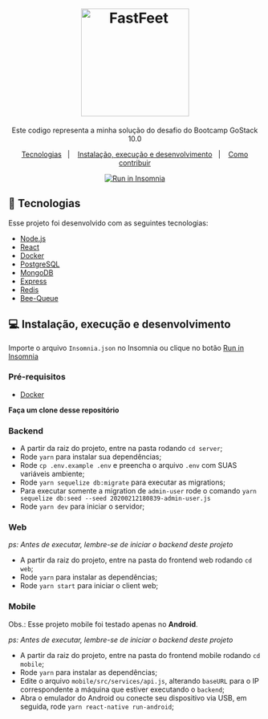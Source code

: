 <h1 align="center">
  <img alt="FastFeet" height="215" title="FastFeet" src=".github/logo.svg" />
</h1>

<p align="center">Este codigo representa a minha solução do desafio do Bootcamp GoStack 10.0</p>

<p align="center">
 <a href="#rocket-tecnologias">Tecnologias</a>&nbsp;&nbsp;&nbsp;|&nbsp;&nbsp;&nbsp;
 <a href="#computer-instalação-execução-e-desenvolvimento">Instalação, execução e desenvolvimento</a>&nbsp;&nbsp;&nbsp;|&nbsp;&nbsp;&nbsp;
 <a href="#-como-contribuir">Como contribuir</a>
</p>

<p id="insomniaButton" align="center">
  <a href="https://insomnia.rest/run/?label=FastFeet&uri=https%3A%2F%2Fraw.githubusercontent.com%2FEliasGcf%2Ffastfeet%2Fmaster%2FInsomnia.json" target="_blank"><img src="https://insomnia.rest/images/run.svg" alt="Run in Insomnia"></a>
</p>

## :rocket: Tecnologias

Esse projeto foi desenvolvido com as seguintes tecnologias:

- [Node.js](https://nodejs.org/en/)
- [React](https://reactjs.org/)
- [Docker](https://www.docker.com/)
- [PostgreSQL](https://www.postgresql.org/)
- [MongoDB](https://www.mongodb.com/)
- [Express](https://github.com/expressjs/express)
- [Redis](https://redis.io/)
- [Bee-Queue](https://github.com/bee-queue/bee-queue)

## :computer: Instalação, execução e desenvolvimento

Importe o arquivo `Insomnia.json` no Insomnia ou clique no botão [Run in Insomnia](#insomniaButton)

### Pré-requisitos

- [Docker](https://www.docker.com/)

**Faça um clone desse repositório**

### Backend

- A partir da raiz do projeto, entre na pasta rodando `cd server`;
- Rode `yarn` para instalar sua dependências;
- Rode `cp .env.example .env` e preencha o arquivo `.env` com SUAS variáveis ambiente;
- Rode `yarn sequelize db:migrate` para executar as migrations;
- Para executar somente a migration de `admin-user` rode o comando `yarn sequelize db:seed --seed 20200212180839-admin-user.js`
- Rode `yarn dev` para iniciar o servidor;

### Web

_ps: Antes de executar, lembre-se de iniciar o backend deste projeto_

- A partir da raiz do projeto, entre na pasta do frontend web rodando `cd web`;
- Rode `yarn` para instalar as dependências;
- Rode `yarn start` para iniciar o client web;

### Mobile

Obs.: Esse projeto mobile foi testado apenas no **Android**.

_ps: Antes de executar, lembre-se de iniciar o backend deste projeto_

- A partir da raiz do projeto, entre na pasta do frontend mobile rodando `cd mobile`;
- Rode `yarn` para instalar as dependências;
- Edite o arquivo `mobile/src/services/api.js`, alterando `baseURL` para o IP correspondente a máquina que estiver executando o `backend`;
- Abra o emulador do Android ou conecte seu dispositivo via USB, em seguida, rode `yarn react-native run-android`;
